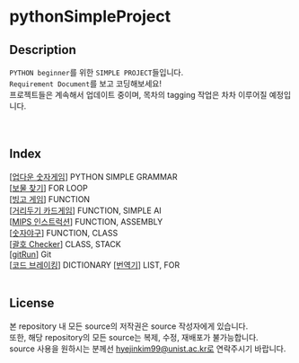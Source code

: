 # pythonSimpleProject

## Description
`PYTHON beginner`를 위한 `SIMPLE PROJECT`들입니다.  
`Requirement Document`를 보고 코딩해보세요!  
프로젝트들은 계속해서 업데이트 중이며, 목차의 tagging 작업은 차차 이루어질 예정입니다.   
<br>
<br>

## Index
[[업다운 숫자게임](https://github.com/happyhddey/pythonSimpleProject/blob/main/project/updown/updownNumberGame.md)] PYTHON SIMPLE GRAMMAR   
[[보물 찾기](https://github.com/happyhddey/pythonSimpleProject/blob/main/project/treasureHunt/treasureHunt.md)] FOR LOOP   
[[빙고 게임](https://github.com/happyhddey/pythonSimpleProject/blob/main/project/allYouNeedIsFunction/bingoGame.md)] FUNCTION   
[[거리두기 카드게임](https://github.com/happyhddey/pythonSimpleProject/blob/main/project/distancingCardGame/distancingCardGame.md)] FUNCTION, SIMPLE AI  
[[MIPS 인스트럭션](https://github.com/happyhddey/pythonSimpleProject/blob/main/project/reverseEngineering/mipsInstruction.md)] FUNCTION, ASSEMBLY  
[[숫자야구](https://github.com/happyhddey/pythonSimpleProject/blob/main/project/bullsAndCows/bullsAndCows.md)] FUNCTION, CLASS  
[[괄호 Checker](https://github.com/happyhddey/pythonSimpleProject/blob/main/project/parenthesis/parenthesisAndParenthesis.md)] CLASS, STACK  
[[gitRun](https://github.com/happyhddey/pythonSimpleProject/blob/main/project/gitRun/gitRun.md)] Git  
[[코드 브레이킹](https://github.com/happyhddey/pythonSimpleProject/blob/main/project/codeBreaking/codeBreaking.md)] DICTIONARY
[[번역기](https://github.com/happyhddey/pythonSimpleProject/blob/main/project/interpreter/interpreter.md)] LIST, FOR
<br>
<br>

## License
본 repository 내 모든 source의 저작권은 source 작성자에게 있습니다.  
또한, 해당 repository의 모든 source는 복제, 수정, 재배포가 불가능합니다.   
source 사용을 원하시는 분께선 hyejinkim99@unist.ac.kr로 연락주시기 바랍니다.
<br>
<br>
